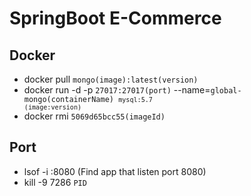 # SpringBoot E-Commerce

## Docker
- docker pull <code>mongo(image):latest(version)</code>
- docker run -d -p <code>27017:27017(port)</code> --name=<code>global-mongo(containerName) <code>mysql:5.7 (image:version)</code></code>
- docker rmi <code>5069d65bcc55(imageId)</code>

## Port
- lsof -i :8080 (Find app that listen port 8080)
- kill -9 7286 <code>PID</code>